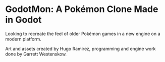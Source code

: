 # GodotMon: A Pokémon Clone Made in Godot

Looking to recreate the feel of older Pokémon games in a new engine on a modern platform.

Art and assets created by Hugo Ramirez, programming and engine work done by Garrett Westenskow.
